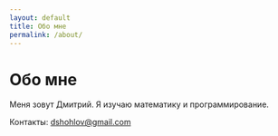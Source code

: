 ```yaml
---
layout: default
title: Обо мне
permalink: /about/
---
```


# Обо мне

Меня зовут Дмитрий. Я изучаю математику и программирование.

Контакты: [dshohlov@gmail.com](mailto:dshohlov@gmail.com)
